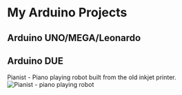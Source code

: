 # My Arduino Projects #

## Arduino UNO/MEGA/Leonardo ##

## Arduino DUE ##
Pianist - Piano playing robot built from the old inkjet printer.
![Pianist - piano playing robot](https://github.com/cazacov/Arduino/blob/master/_img/pianist.jpg)
